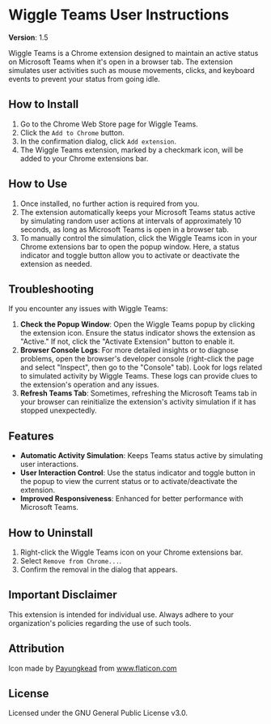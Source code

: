# Wiggle Teams User Instructions

**Version**: 1.5

Wiggle Teams is a Chrome extension designed to maintain an active status on Microsoft Teams when it's open in a browser tab. The extension simulates user activities such as mouse movements, clicks, and keyboard events to prevent your status from going idle.

## How to Install

1. Go to the Chrome Web Store page for Wiggle Teams.
2. Click the `Add to Chrome` button.
3. In the confirmation dialog, click `Add extension`.
4. The Wiggle Teams extension, marked by a checkmark icon, will be added to your Chrome extensions bar.

## How to Use

1. Once installed, no further action is required from you.
2. The extension automatically keeps your Microsoft Teams status active by simulating random user actions at intervals of approximately 10 seconds, as long as Microsoft Teams is open in a browser tab.
3. To manually control the simulation, click the Wiggle Teams icon in your Chrome extensions bar to open the popup window. Here, a status indicator and toggle button allow you to activate or deactivate the extension as needed.

## Troubleshooting

If you encounter any issues with Wiggle Teams:

1. **Check the Popup Window**: Open the Wiggle Teams popup by clicking the extension icon. Ensure the status indicator shows the extension as "Active." If not, click the "Activate Extension" button to enable it.
2. **Browser Console Logs**: For more detailed insights or to diagnose problems, open the browser's developer console (right-click the page and select "Inspect", then go to the "Console" tab). Look for logs related to simulated activity by Wiggle Teams. These logs can provide clues to the extension's operation and any issues.
3. **Refresh Teams Tab**: Sometimes, refreshing the Microsoft Teams tab in your browser can reinitialize the extension's activity simulation if it has stopped unexpectedly.

## Features

- **Automatic Activity Simulation**: Keeps Teams status active by simulating user interactions.
- **User Interaction Control**: Use the status indicator and toggle button in the popup to view the current status or to activate/deactivate the extension.
- **Improved Responsiveness**: Enhanced for better performance with Microsoft Teams.

## How to Uninstall

1. Right-click the Wiggle Teams icon on your Chrome extensions bar.
2. Select `Remove from Chrome...`.
3. Confirm the removal in the dialog that appears.

## Important Disclaimer

This extension is intended for individual use. Always adhere to your organization's policies regarding the use of such tools.

## Attribution

Icon made by [Payungkead](https://www.flaticon.com/authors/payungkead) from www.flaticon.com

## License

Licensed under the GNU General Public License v3.0.


